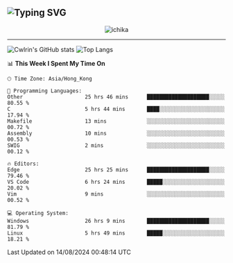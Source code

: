 ![Typing SVG](https://readme-typing-svg.demolab.com?font=Jost&size=24&pause=1000&color=7799EE&vCenter=true&multiline=true&random=false&width=435&height=100&lines=Hi+there;I'm+Sakurakouji+Nanaha;You+can+also+tell+me+Cwlrin%E2%98%86)
---
<p align="center">
  <img src="https://image.cwlrin.wiki/images/2024/06/17/Happy-Birthday2023---.png" alt="ichika" border="0" />
</p>

---
![Cwlrin's GitHub stats](https://github-readme-stats.vercel.app/api?username=cwlrin&show_icons=true&theme=buefy)
![Top Langs](https://github-readme-stats.vercel.app/api/top-langs/?username=cwlrin&layout=compact&hide=html,css)

<!--START_SECTION:waka-->
📊 **This Week I Spent My Time On** 

```text
🕑︎ Time Zone: Asia/Hong_Kong

💬 Programming Languages: 
Other                    25 hrs 46 mins      ████████████████████░░░░░   80.55 % 
C                        5 hrs 44 mins       ████░░░░░░░░░░░░░░░░░░░░░   17.94 % 
Makefile                 13 mins             ░░░░░░░░░░░░░░░░░░░░░░░░░   00.72 % 
Assembly                 10 mins             ░░░░░░░░░░░░░░░░░░░░░░░░░   00.53 % 
SWIG                     2 mins              ░░░░░░░░░░░░░░░░░░░░░░░░░   00.12 % 

🔥 Editors: 
Edge                     25 hrs 25 mins      ████████████████████░░░░░   79.46 % 
VS Code                  6 hrs 24 mins       █████░░░░░░░░░░░░░░░░░░░░   20.02 % 
Vim                      9 mins              ░░░░░░░░░░░░░░░░░░░░░░░░░   00.52 % 

💻 Operating System: 
Windows                  26 hrs 9 mins       ████████████████████░░░░░   81.79 % 
Linux                    5 hrs 49 mins       █████░░░░░░░░░░░░░░░░░░░░   18.21 % 
```


 Last Updated on 14/08/2024 00:48:14 UTC
<!--END_SECTION:waka-->
